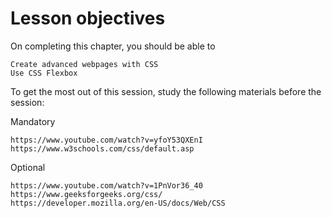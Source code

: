 # Lesson objectives

On completing this chapter, you should be able to

    Create advanced webpages with CSS
    Use CSS Flexbox

To get the most out of this session, study the following materials before the session:

Mandatory

    https://www.youtube.com/watch?v=yfoY53QXEnI
    https://www.w3schools.com/css/default.asp

Optional

    https://www.youtube.com/watch?v=1PnVor36_40
    https://www.geeksforgeeks.org/css/
    https://developer.mozilla.org/en-US/docs/Web/CSS
